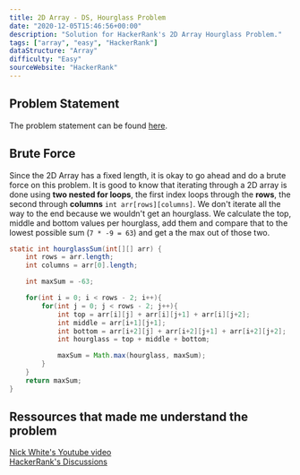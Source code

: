 ```yaml
---
title: 2D Array - DS, Hourglass Problem
date: "2020-12-05T15:46:56+00:00"
description: "Solution for HackerRank's 2D Array Hourglass Problem."
tags: ["array", "easy", "HackerRank"]
dataStructure: "Array"
difficulty: "Easy"
sourceWebsite: "HackerRank"
---
```


## Problem Statement

The problem statement can be found [here](https://www.hackerrank.com/challenges/2d-array/problem?h_l=interview&playlist_slugs%5B%5D=interview-preparation-kit&playlist_slugs%5B%5D=arrays).

## Brute Force

Since the 2D Array has a fixed length, it is okay to go ahead and do a brute force on this problem.
It is good to know that iterating through a 2D array is done using **two nested for loops**, the first index loops through the **rows**, the second through **columns** `int arr[rows][columns]`. We don't iterate all the way to the end because we wouldn't get an hourglass. We calculate the top, middle and bottom values per hourglass, add them and compare that to the lowest possible sum (`7 * -9 = 63`) and get a the max out of those two.

```java
static int hourglassSum(int[][] arr) {
    int rows = arr.length;
    int columns = arr[0].length;

    int maxSum = -63;

    for(int i = 0; i < rows - 2; i++){
        for(int j = 0; j < rows - 2; j++){
            int top = arr[i][j] + arr[i][j+1] + arr[i][j+2];
            int middle = arr[i+1][j+1];
            int bottom = arr[i+2][j] + arr[i+2][j+1] + arr[i+2][j+2];
            int hourglass = top + middle + bottom;

            maxSum = Math.max(hourglass, maxSum);
        }
    }
    return maxSum;
}
```

## Ressources that made me understand the problem

[Nick White's Youtube video](<https://www.youtube.com/watch?v=0lajFzeFEFo>) <br>
[HackerRank's Discussions](<https://www.hackerrank.com/challenges/2d-array/editorial>)
